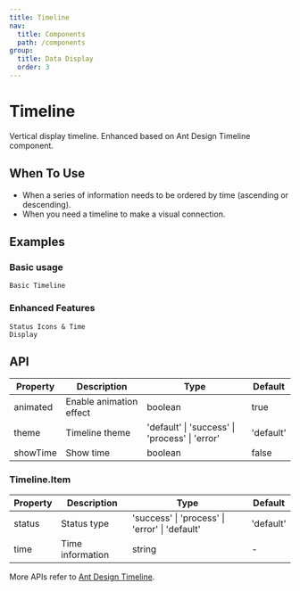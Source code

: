 ```yaml
---
title: Timeline
nav:
  title: Components
  path: /components
group:
  title: Data Display
  order: 3
---
```


# Timeline

Vertical display timeline. Enhanced based on Ant Design Timeline component.

## When To Use

- When a series of information needs to be ordered by time (ascending or descending).
- When you need a timeline to make a visual connection.

## Examples

### Basic usage

<code src="./demos/basic.tsx">Basic Timeline</code>

### Enhanced Features

<code src="./demos/enhanced.tsx">Status Icons & Time Display</code>

## API

| Property | Description | Type | Default |
| --- | --- | --- | --- |
| animated | Enable animation effect | boolean | true |
| theme | Timeline theme | 'default' \| 'success' \| 'process' \| 'error' | 'default' |
| showTime | Show time | boolean | false |

### Timeline.Item

| Property | Description | Type | Default |
| --- | --- | --- | --- |
| status | Status type | 'success' \| 'process' \| 'error' \| 'default' | 'default' |
| time | Time information | string | - |

More APIs refer to [Ant Design Timeline](https://ant.design/components/timeline#api).